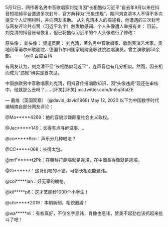 5月12日，网传著名男中音歌唱家刘克清因“长相酷似习近平”自去年9月以来在抖音短视频平台遭遇多次封号，官方解释为“形象违规”，期间刘克清本人不得不多次提交个人证明材料，并向网友求助。 从刘克清本人的描述看，他遭遇的三次封号与网友评论并点赞（习近平名字）触发敏感词、个人头像遭人举报有关：  目前，刘克清的抖音账号恢复，但已将酷似习近平的个人头像进行了修改：

原头像： 新头像： 频道页面：  刘克清，著名男中音歌唱家、歌剧表演艺术家，奥地利蒂诺尔州歌剧院、德国节尔州国家剧院全职驻院独唱演员，曾主演歌剧50余部。 ——\xa0 百度百科 

有网友认为，刘克清不但“长相酷似习近平”，连声音也有几分相似。然而，因长相而成为“违规”确实是首次见。 

中国旅欧男中音歌唱家刘克清，用抖音传授唱歌知识，因“头像违规”现还在审核中，他就那么丑吗？……[坏笑][坏笑] pic.twitter.com/tm5q5faIZE

&mdash; 戴维（英国观察） (@david_david1968) May 12, 2020 以下为中国数字时代编辑摘自部分网友评论：

@Mo*****4269：他的容貌涉嫌颠覆社会主义政权。

@Jac*****149：长得有点寻衅滋事&#8230;..

@co*****9cn：声乐分几种唱法？

@CC*****068：长得太包。

@mrF*****t2Pk：在朝鮮打飽嗝就是違規，在中國長得像就是違規。

@Gi*****7：这哥们唱的不错，可惜长相没能避讳。

@coi*****ian：好无辜的躺枪。

@kil*****p6：这才艺能秒1000个小学生！

@chi*****2019：本朝新制，相貌避諱！

@wa*****nli：有权真好，不仅名字忌讳，肖像也忌讳，赞美不起劲也该抓起来批斗了吧！


